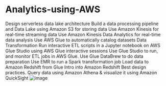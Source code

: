 # Analytics-using-AWS

Design serverless data lake architecture
Build a data processing pipeline and Data Lake using Amazon S3 for storing data
Use Amazon Kinesis for real-time streaming data
Use Amazon Kinesis Data Analytics for real-time data analysis
Use AWS Glue to automatically catalog datasets
Data Transformation
Run interactive ETL scripts in a Jupyter notebook on AWS Glue Studio using AWS Glue interactive sessions
Use Glue Studio to run, and monitor ETL jobs in AWS Glue.
Use Glue DataBrew to do data preparation
Use EMR to run a Spark transformation job
Load data to Amazon Redshift from Glue
Intro into Amazon Redshift Best design practices.
Query data using Amazon Athena & visualize it using Amazon QuickSight
![image](https://github.com/reshmikareddy/Analytics-using-AWS/assets/86427444/32f879fe-a963-4af3-bbaf-352f7d87cd90)
